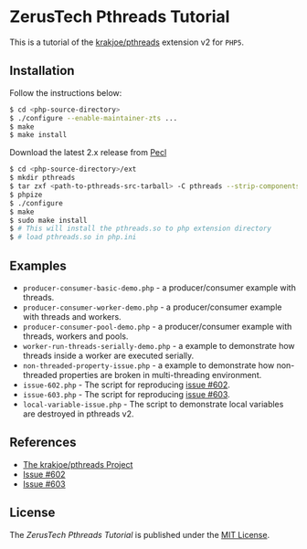 ZerusTech Pthreads Tutorial
================================================
This is a tutorial of the [krakjoe/pthreads][1] extension v2 for ``PHP5``.

Installation
-------------

Follow the instructions below:

```bash
$ cd <php-source-directory>
$ ./configure --enable-maintainer-zts ...
$ make 
$ make install
```
Download the latest 2.x release from [Pecl][3] 

```bash
$ cd <php-source-directory>/ext
$ mkdir pthreads
$ tar zxf <path-to-pthreads-src-tarball> -C pthreads --strip-components=1 
$ phpize
$ ./configure
$ make
$ sudo make install
$ # This will install the pthreads.so to php extension directory
$ # load pthreads.so in php.ini

```

Examples
-------------

* ``producer-consumer-basic-demo.php`` - a producer/consumer example with
  threads.
* ``producer-consumer-worker-demo.php`` - a producer/consumer example with
  threads and workers. 
* ``producer-consumer-pool-demo.php`` - a producer/consumer example with
  threads, workers and pools.
* ``worker-run-threads-serially-demo.php`` - a example to demonstrate how
  threads inside a worker are executed serially.
* ``non-threaded-property-issue.php`` - a example to demonstrate how
  non-threaded properties are broken in multi-threading environment.
* ``issue-602.php`` -  The script for reproducing [issue #602][4].
* ``issue-603.php`` -  The script for reproducing [issue #603][5].
* ``local-variable-issue.php`` - The script to demonstrate local variables are
  destroyed in pthreads v2.

References
----------
* [The krakjoe/pthreads Project][1]
* [Issue #602][4]
* [Issue #603][5]

[1]:  https://github.com/krakjoe/pthreads "The krakjoe/pthreads Project"
[2]:  https://opensource.org/licenses/MIT "The MIT License (MIT)"
[3]:  https://pecl.php.net/package/pthreads "Pthreads Pecl Package"
[4]:  https://github.com/krakjoe/pthreads/issues/602 "Issue 602"
[5]:  https://github.com/krakjoe/pthreads/issues/603 "Issue 603"

License
-------
The *ZerusTech Pthreads Tutorial* is published under the [MIT License][2].

